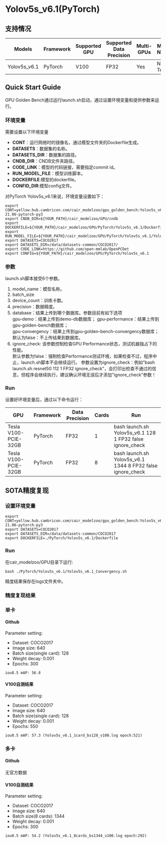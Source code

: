 # Yolov5s_v6.1(PyTorch)
## 支持情况

Models  | Framework  | Supported GPU   | Supported Data Precision  | Multi-GPUs  | Multi-Nodes
----- | ----- | ----- | ----- | ----- | ----- |
Yolov5s_v6.1  | PyTorch  | V100  | FP32  | Yes  | Not Tested

## Quick Start Guide
GPU Golden Bench通过运行launch.sh启动，通过设置环境变量和提供参数来运行。
### 环境变量
需要设置以下环境变量
- **CONT**：运行网络时的镜像名，通过模型文件夹的Dockerfile生成。
- **DATASETS**：数据集的名称。
- **DATASETS_DIR**：数据集的路径。
- **CNDB_DIR**：CNDB文件夹路径。
- **CODE_LINK**：模型的代码链接，需要指定commit id。
- **RUN_MODEL_FILE**：模型训练脚本。
- **DOCKERFILE**:模型的dockerfile。
- **CONFID_DIR**:模型config文件。  

对PyTorch Yolov5s_v6.1来说，环境变量设置如下：
```
export CONT=yellow.hub.cambricon.com/cair_modelzoo/gpu_golden_bench:Yolov5s_v6.1-21.06-pytorch-py3
export CNDB_DIR=${YOUR_PATH}/cair_modelzoo/GPU/cndb
export DOCKERFILE=${YOUR_PATH}/cair_modelzoo/GPU/PyTorch/Yolov5s_v6.1/Dockerfile 
export RUN_MODEL_FILE=${YOUR_PATH}/cair_modelzoo/GPU/PyTorch/Yolov5s_v6.1/Yolov5s_v6.1_Performance.sh
export DATASETS=COCO2017
export DATASETS_DIR=/data/datasets-common/COCO2017/
export CODE_LINK=https://github.com/open-mmlab/OpenPCDet
export CONFIG=${YOUR_PATH}/cair_modelzoo/GPU/PyTorch/Yolov5s_v6.1
```
### 参数
launch.sh脚本接受6个参数。
1. model_name：模型名称。
2. batch_size
3. device_count：训练卡数。
4. precision：数据精度。  
5. database：结果上传到哪个数据库。参数目前有如下选项  
    gpu-demo：结果上传到demo-db数据库； 
    gpu-performance：结果上传到gpu-golden-bench数据库；  
    gpu-convergency：结果上传到gpu-golden-bench-convergency数据库；  
    默认为false：不上传结果到数据库。  
6. ignore_check: 该参数控制检查GPU Performance状态，测试机器独占下的性能。  
    默认参数为false：强制检查Performance测试环境，如果检查不过，程序中止，launch.sh脚本不会继续运行。
    参数设置为ignore_check：例如”bash launch.sh resnet50 112 1 FP32 ignore_check"，会打印出检查不通过的信息，但程序会继续执行，建议确认环境无误后才添加”ignore_check“参数！



### Run
设置好环境变量后，通过以下命令运行：

GPU  | Framework  | Data Precision   | Cards  | Run
----- | ----- | ----- | ----- | ----- |
Tesla V100-PCIE-32GB  | PyTorch  | FP32  | 1  | bash launch.sh Yolov5s_v6.1 128 1 FP32 false ignore_check
Tesla V100-PCIE-32GB  | PyTorch  | FP32  | 8  | bash launch.sh Yolov5s_v6.1 1344 8 FP32 false ignore_check

## SOTA精度复现
### 设置环境变量
```
export CONT=yellow.hub.cambricon.com/cair_modelzoo/gpu_golden_bench:Yolov5s_v6.1-21.06-pytorch-py3
export DATASETS=COCO2017
export DATASETS_DIR=/data/datasets-common/COCO2017
export DOCKERFILE=./PyTorch/Yolov5s_v6.1/Dockerfile
```
### Run
在cair_modelzoo/GPU目录下运行:
```
bash ./PyTorch/Yolov5s_v6.1/Yolov5s_v6.1_Convergency.sh
```
精度结果保存在logs文件夹中。

### 精度复现结果
### 单卡
#### Github
Parameter setting:
- Dataset: COCO2017
- Image size: 640
- Batch size(single card): 128
- Weight decay: 0.001
- Epochs: 300
```
iou0.5 mAP: 56.8

```
#### V100自测结果
Parameter setting:
- Dataset: COCO2017
- Image size: 640
- Batch size(single card): 128
- Weight decay: 0.001
- Epochs: 550
```
iou0.5 mAP: 57.3 (Yolov5s_v6.1_1card_bs128_v100.log epoch:521)

```
### 多卡
#### Github
无官方数据

#### V100自测结果
Parameter setting:
- Dataset: COCO2017
- Image size: 640
- Batch size(8 cards): 1344
- Weight decay: 0.001
- Epochs: 300
```
iou0.5 mAP: 54.2 (Yolov5s_v6.1_8cards_bs1344_v100.log epoch:292)
